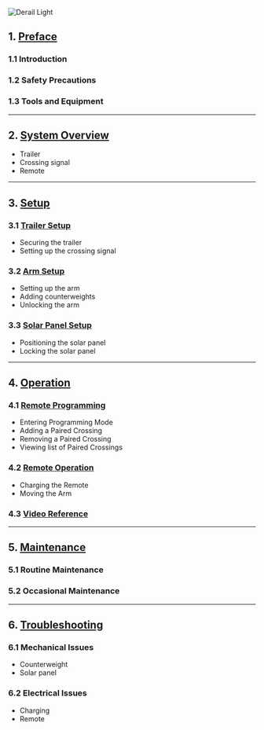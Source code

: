 ![Derail Light](assets/x.jpg)

## 1. [Preface](derail_preface.md)
### 1.1 Introduction
### 1.2 Safety Precautions
### 1.3 Tools and Equipment

---

## 2. [System Overview](derail_overview.md)
* Trailer
* Crossing signal
* Remote

---

## 3. [Setup](derail_setup.md)

### 3.1 [Trailer Setup](derail_setup.md#3.1-trailer-setup)
* Securing the trailer
* Setting up the crossing signal
### 3.2 [Arm Setup](derail_setup.md#3.2-arm-setup)
* Setting up the arm
* Adding counterweights
* Unlocking the arm
### 3.3 [Solar Panel Setup](derail_setup.md#3.3-solar-panel)
* Positioning the solar panel
* Locking the solar panel

---

## 4. [Operation](derail_operation.md)

### 4.1 [Remote Programming](crossing_remote.md#remote-programming)
* Entering Programming Mode
* Adding a Paired Crossing
* Removing a Paired Crossing
* Viewing list of Paired Crossings

### 4.2 [Remote Operation](crossing_remote.md#remote-operation)
* Charging the Remote
* Moving the Arm

### 4.3 [Video Reference](crossing_remote.md#video-reference)

---

## 5. [Maintenance](derail_maintenance.md)

### 5.1 Routine Maintenance

### 5.2 Occasional Maintenance

---
	
## 6. [Troubleshooting](derail_troubleshooting.md)

### 6.1 Mechanical Issues
* Counterweight
* Solar panel

### 6.2 Electrical Issues
* Charging
* Remote
